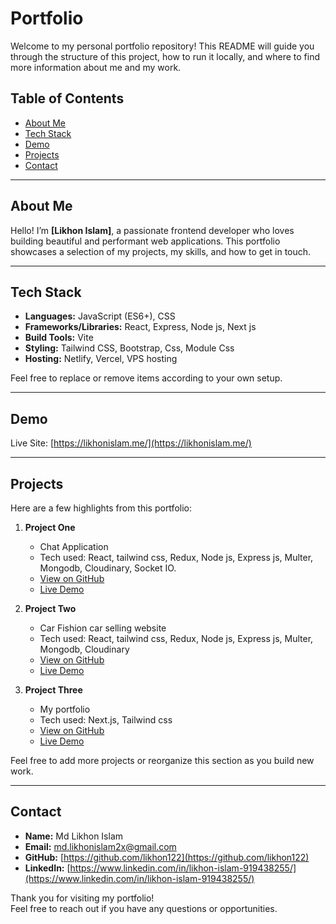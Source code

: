 # Portfolio

Welcome to my personal portfolio repository! This README will guide you through the structure of this project, how to run it locally, and where to find more information about me and my work.

## Table of Contents

- [About Me](#about-me)  
- [Tech Stack](#tech-stack)  
- [Demo](#demo)  
- [Projects](#projects)  
- [Contact](#contact)  

---

## About Me

Hello! I’m **[Likhon Islam]**, a passionate frontend developer who loves building beautiful and performant web applications. This portfolio showcases a selection of my projects, my skills, and how to get in touch.

---

## Tech Stack

- **Languages:** JavaScript (ES6+), CSS  
- **Frameworks/Libraries:** React, Express, Node js, Next js  
- **Build Tools:** Vite 
- **Styling:** Tailwind CSS, Bootstrap, Css, Module Css  
- **Hosting:** Netlify, Vercel, VPS hosting

Feel free to replace or remove items according to your own setup.

---

## Demo

Live Site: [https://likhonislam.me/](https://likhonislam.me/)

---

## Projects

Here are a few highlights from this portfolio:

1. **Project One**  
   - Chat Application  
   - Tech used: React, tailwind css, Redux, Node js, Express js, Multer, Mongodb, Cloudinary, Socket IO. 
   - [View on GitHub](https://github.com/likhon122/Chat-app)  
   - [Live Demo](https://project-one-demo.com](https://chat-app-three-olive.vercel.app/))

2. **Project Two**
   - Car Fishion car selling website  
   - Tech used: React, tailwind css, Redux, Node js, Express js, Multer, Mongodb, Cloudinary
   - [View on GitHub](https://github.com/likhon122/car-fision-frontend)  
   - [Live Demo](https://carfision.vercel.app/)

3. **Project Three**  
   - My portfolio  
   - Tech used: Next.js, Tailwind css  
   - [View on GitHub](https://github.com/likhon122/portfolio)  
   - [Live Demo](https://likhonislam.me/)

Feel free to add more projects or reorganize this section as you build new work.


---

## Contact

- **Name:** Md Likhon Islam
- **Email:** md.likhonislam2x@gmail.com  
- **GitHub:** [https://github.com/likhon122](https://github.com/likhon122)  
- **LinkedIn:** [https://www.linkedin.com/in/likhon-islam-919438255/](https://www.linkedin.com/in/likhon-islam-919438255/)  

Thank you for visiting my portfolio!  
Feel free to reach out if you have any questions or opportunities.  
